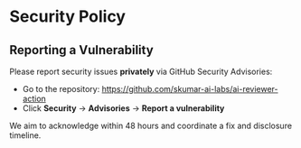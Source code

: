 # Security Policy

## Reporting a Vulnerability

Please report security issues **privately** via GitHub Security Advisories:

- Go to the repository: https://github.com/skumar-ai-labs/ai-reviewer-action
- Click **Security** → **Advisories** → **Report a vulnerability**

We aim to acknowledge within 48 hours and coordinate a fix and disclosure timeline.
